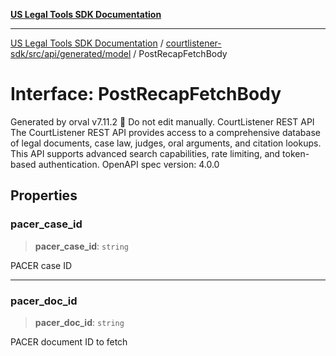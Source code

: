 [**US Legal Tools SDK Documentation**](../../../../../../README.md)

***

[US Legal Tools SDK Documentation](../../../../../../README.md) / [courtlistener-sdk/src/api/generated/model](../README.md) / PostRecapFetchBody

# Interface: PostRecapFetchBody

Generated by orval v7.11.2 🍺
Do not edit manually.
CourtListener REST API
The CourtListener REST API provides access to a comprehensive database of legal documents, case law, judges, oral arguments, and citation lookups. This API supports advanced search capabilities, rate limiting, and token-based authentication.
OpenAPI spec version: 4.0.0

## Properties

### pacer\_case\_id

> **pacer\_case\_id**: `string`

PACER case ID

***

### pacer\_doc\_id

> **pacer\_doc\_id**: `string`

PACER document ID to fetch
